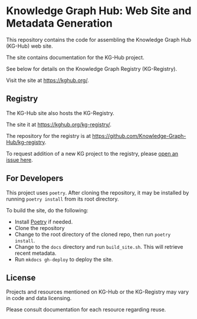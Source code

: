 # Knowledge Graph Hub: Web Site and Metadata Generation

This repository contains the code for assembling the Knowledge Graph Hub (KG-Hub) web site.

The site contains documentation for the KG-Hub project.

See below for details on the Knowledge Graph Registry (KG-Registry).

Visit the site at <https://kghub.org/>.

## Registry

The KG-Hub site also hosts the KG-Registry.

The site it at <https://kghub.org/kg-registry/>.

The repository for the registry is at <https://github.com/Knowledge-Graph-Hub/kg-registry>.

To request addition of a new KG project to the registry, please [open an issue here](https://github.com/Knowledge-Graph-Hub/kg-registry/issues/new?template=new-resource.yml).

## For Developers

This project uses `poetry`. After cloning the repository, it may be installed by running `poetry install` from its root directory.

To build the site, do the following:

* Install [Poetry](https://python-poetry.org/) if needed.
* Clone the repository
* Change to the root directory of the cloned repo, then run `poetry install`.
* Change to the `docs` directory and run `build_site.sh`. This will retrieve recent metadata.
* Run `mkdocs gh-deploy` to deploy the site.

## License

Projects and resources mentioned on KG-Hub or the KG-Registry may vary in code and data licensing.

Please consult documentation for each resource regarding reuse.
